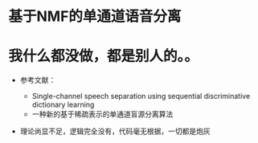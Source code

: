 
# 基于NMF的单通道语音分离
# 我什么都没做，都是别人的。。

* 参考文献：
    * Single-channel speech separation using sequential discriminative dictionary learning
    * 一种新的基于稀疏表示的单通道盲源分离算法

* 理论尚显不足，逻辑完全没有，代码毫无根据，一切都是炮灰
